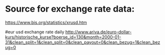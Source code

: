 # Source for exchange rate data:
https://www.bis.org/statistics/xrusd.htm

#eur usd exchange rate daily
http://www.ariva.de/euro-dollar-kurs/historische_kurse?boerse_id=130&month=2000-01-31&clean_split=1&clean_split=0&clean_payout=0&clean_bezug=1&clean_bezug=0